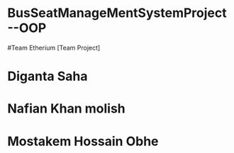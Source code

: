 # BusSeatManageMentSystemProject--OOP

#Team Etherium [Team Project]
# Diganta Saha

# Nafian Khan molish

# Mostakem Hossain Obhe
